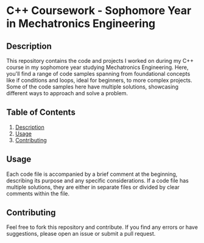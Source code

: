 # C++ Coursework - Sophomore Year in Mechatronics Engineering

## Description

This repository contains the code and projects I worked on during my C++ course in my sophomore year studying Mechatronics Engineering. Here, you'll find a range of code samples spanning from foundational concepts like if conditions and loops, ideal for beginners, to more complex projects. Some of the code samples here have multiple solutions, showcasing different ways to approach and solve a problem.

## Table of Contents

1. [Description](#description)
2. [Usage](#usage)
3. [Contributing](#contributing)

## Usage

Each code file is accompanied by a brief comment at the beginning, describing its purpose and any specific considerations. If a code file has multiple solutions, they are either in separate files or divided by clear comments within the file.

## Contributing

Feel free to fork this repository and contribute. If you find any errors or have suggestions, please open an issue or submit a pull request.
